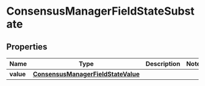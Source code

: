

# ConsensusManagerFieldStateSubstate


## Properties

| Name | Type | Description | Notes |
|------------ | ------------- | ------------- | -------------|
|**value** | [**ConsensusManagerFieldStateValue**](ConsensusManagerFieldStateValue.md) |  |  |



